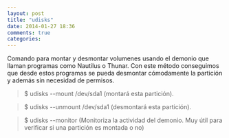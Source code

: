 ```yaml
---
layout: post
title: "udisks"
date: 2014-01-27 18:36
comments: true
categories: 
---
```

Comando para montar y desmontar volumenes usando el demonio que llaman programas como Nautilus o Thunar. Con este método conseguimos que desde estos programas se pueda desmontar cómodamente la partición y además sin necesidad de permisos.

>$ udisks --mount /dev/sda1 (montará esta partición).

>$ udisks --unmount /dev/sda1 (desmontará esta partición).

>$ udisks --monitor (Monitoriza la actividad del demonio. Muy útil para verificar si una partición es montada o no)

